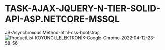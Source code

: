 # TASK-AJAX-JQUERY-N-TIER-SOLID-API-ASP.NETCORE-MSSQL
JS-Asynchronous Method-html-css-bootstrap
![ProductList-KOYUNCU_ELEKTRONİK-Google-Chrome-2022-04-12-23-58-56](https://user-images.githubusercontent.com/101343622/163055570-699af599-03b0-4162-bc16-8ded519e6342.gif)
